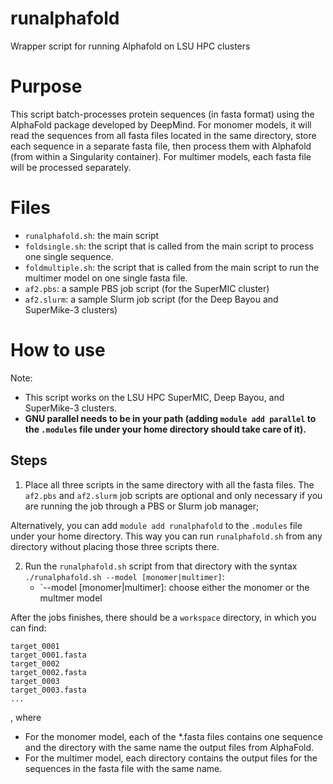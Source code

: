 # runalphafold
Wrapper script for running Alphafold on LSU HPC clusters

# Purpose

This script batch-processes protein sequences (in fasta format) using the AlphaFold package developed by DeepMind. For monomer models, it will read the sequences from all fasta files located in the same directory, store each sequence in a separate fasta file, then process them with Alphafold (from within a Singularity container). For multimer models, each fasta file will be processed separately.    
# Files

- `runalphafold.sh`: the main script
- `foldsingle.sh`: the script that is called from the main script to process one single sequence.
- `foldmultiple.sh`: the script that is called from the main script to run the multimer model on one single fasta file.
- `af2.pbs`: a sample PBS job script (for the SuperMIC cluster)
- `af2.slurm`: a sample Slurm job script (for the Deep Bayou and SuperMike-3 clusters)

# How to use

Note: 
- This script works on the LSU HPC SuperMIC, Deep Bayou, and SuperMike-3 clusters.
- **GNU parallel needs to be in your path (adding `module add parallel` to the `.modules` file under your home directory should take care of it).**

## Steps

1. Place all three scripts in the same directory with all the fasta files. The `af2.pbs` and `af2.slurm` job scripts are optional and only necessary if you are running the job through a PBS or Slurm job manager;

Alternatively, you can add `module add runalphafold` to the `.modules` file under your home directory. This way you can run `runalphafold.sh` from any directory without placing those three scripts there. 

2. Run the `runalphafold.sh` script from that directory with the syntax `./runalphafold.sh --model [monomer|multimer]`:
    - `--model [monomer|multimer]: choose either the monomer or the multmer model

After the jobs finishes, there should be a `workspace` directory, in which you can find:

    target_0001
    target_0001.fasta
    target_0002
    target_0002.fasta
    target_0003
    target_0003.fasta
    ...

, where 
- For the monomer model, each of the *.fasta files contains one sequence and the directory with the same name the output files from AlphaFold.
- For the multimer model, each directory contains the output files for the sequences in the fasta file with the same name.
